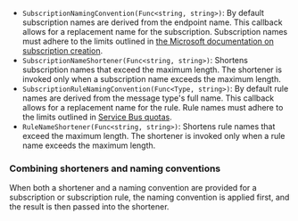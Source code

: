  * `SubscriptionNamingConvention(Func<string, string>)`: By default subscription names are derived from the endpoint name. This callback allows for a replacement name for the subscription. Subscription names must adhere to the limits outlined in [the Microsoft documentation on subscription creation](https://docs.microsoft.com/en-us/azure/service-bus-messaging/service-bus-quotas).
 * `SubscriptionNameShortener(Func<string, string>)`: Shortens subscription names that exceed the maximum length. The shortener is invoked only when a subscription name exceeds the maximum length.
 * `SubscriptionRuleNamingConvention(Func<Type, string>)`: By default rule names are derived from the message type's full name. This callback allows for a replacement name for the rule. Rule names must adhere to the limits outlined in [Service Bus quotas](https://docs.microsoft.com/en-us/azure/service-bus-messaging/service-bus-quotas).
 * `RuleNameShortener(Func<string, string>)`: Shortens rule names that exceed the maximum length. The shortener is invoked only when a rule name exceeds the maximum length.


### Combining shorteners and naming conventions

When both a shortener and a naming convention are provided for a subscription or subscription rule, the naming convention is applied first, and the result is then passed into the shortener.